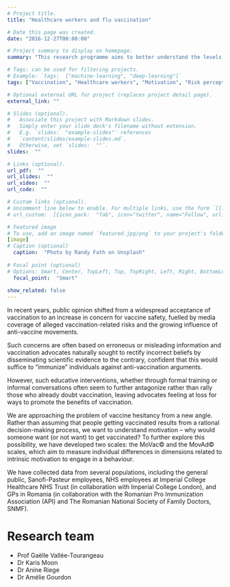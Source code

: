 ```yaml
---
# Project title.
title: "Healthcare workers and flu vaccination"

# Date this page was created.
date: "2016-12-27T00:00:00"

# Project summary to display on homepage.
summary: "This research programme aims to better understand the levels of autonomous drive towards vaccination and vaccination advocacy among health care professionals."

# Tags: can be used for filtering projects.
# Example: `tags:  ["machine-learning", "deep-learning"]`
tags: ["Vaccination", "Healthcare workers", "Motivation", "Risk perception", "Decision-making"]

# Optional external URL for project (replaces project detail page).
external_link: ""

# Slides (optional).
#   Associate this project with Markdown slides.
#   Simply enter your slide deck's filename without extension.
#   E.g. `slides:  "example-slides"` references 
#   `content/slides/example-slides.md`.
#   Otherwise, set `slides:  ""`.
slides:  ""

# Links (optional).
url_pdf:  ""
url_slides:  ""
url_video:  ""
url_code:  ""

# Custom links (optional).
# Uncomment line below to enable. For multiple links, use the form `[{...}, {...}, {...}]`.
# url_custom:  [{icon_pack:  "fab", icon="twitter", name="Follow", url:  "https://twitter.com/georgecushen"}]

# Featured image
# To use, add an image named `featured.jpg/png` to your project's folder. 
[image]
# Caption (optional)
  caption:  "Photo by Randy Fath on Unsplash"
  
# Focal point (optional)
# Options: Smart, Center, TopLeft, Top, TopRight, Left, Right, BottomLeft, Bottom, BottomRight
  focal_point:  "Smart"
  
show_related: false
---
```


In recent years, public opinion shifted from a widespread acceptance of vaccination to an increase in concern for vaccine safety, fuelled by media coverage of alleged vaccination-related risks and the growing influence of anti-vaccine movements.

Such concerns are often based on erroneous or misleading information and vaccination advocates naturally sought to rectify incorrect beliefs by disseminating scientific evidence to the contrary, confident that this would suffice to “immunize” individuals against anti-vaccination arguments.

However, such educative interventions, whether through formal training or informal conversations often seem to further antagonize rather than rally those who already doubt vaccination, leaving advocates feeling at loss for ways to promote the benefits of vaccination.

We are approaching the problem of vaccine hesitancy from a new angle. Rather than assuming that people getting vaccinated results from a rational decision-making process, we want to understand motivation – why would someone want (or not want) to get vaccinated? To further explore this possibility, we have developed two scales: the MoVac© and the MovAd© scales, which aim to measure individual differences in dimensions related to intrinsic motivation to engage in a behaviour.

We have collected data from several populations, including the general public, Sanofi-Pasteur employees, NHS employees at Imperial College Healthcare NHS Trust (in collaboration with Imperial College London), and GPs in Romania (in collaboration with the Romanian Pro Immunization Association (API) and The Romanian National Society of Family Doctors, SNMF).

# Research team

- Prof Gaëlle Vallée-Tourangeau
- Dr Karis Moon 
- Dr Anine Riege
- Dr Amélie Gourdon
